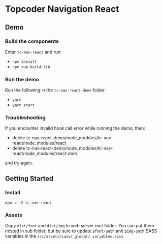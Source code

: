 # Topcoder Navigation React

## Demo

### Build the components

Enter `tc-nav-react` and run:

- `npm install`
- `npm run build:lib`

### Run the demo

Run the following in the `tc-nav-react-demo` folder:

- `yarn`
- `yarn start`

### Troubleshooting

If you encounter invalid hook call error while running the demo, then:

  - delete tc-nav-react-demo/node_modules/tc-nav-react/node_modules/react
  - delete tc-nav-react-demo/node_modules/tc-nav-react/node_modules/react-dom

and try again.

## Getting Started

### Install

```
npm i -D tc-nav-react
```

### Assets

Copy `dist/font` and `dist/img` to web server root folder. You can put them nested in sub folder, but be sure to update `$font-path` and `$img-path` SASS variables in the `src/assets/sass/_global/_variables.scss`.